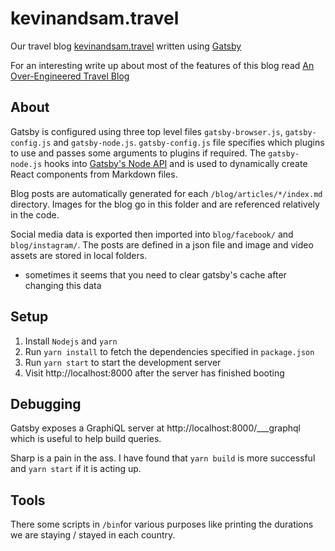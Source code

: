 # kevinandsam.travel

Our travel blog [kevinandsam.travel](https://kevinandsam.travel/) written using [Gatsby](https://www.gatsbyjs.org/)

For an interesting write up about most of the features of this blog read [An Over-Engineered Travel Blog](https://www.kevinhughes.ca/blog/an-over-engineered-travel-blog)

## About

Gatsby is configured using three top level files `gatsby-browser.js`, `gatsby-config.js` and `gatsby-node.js`. `gatsby-config.js` file specifies which plugins to use and passes some arguments to plugins if required. The `gatsby-node.js` hooks into [Gatsby's Node API](https://www.gatsbyjs.com/docs/reference/config-files/gatsby-node/) and is used to dynamically create React components from Markdown files.

Blog posts are automatically generated for each `/blog/articles/*/index.md` directory. Images for the blog go in this folder and are referenced relatively in the code.

Social media data is exported then imported into `blog/facebook/` and `blog/instagram/`. The posts are defined in a json file and image and video assets are stored in local folders.
  * sometimes it seems that you need to clear gatsby's cache after changing this data

## Setup

1. Install `Nodejs` and `yarn`
2. Run `yarn install` to fetch the dependencies specified in `package.json`
3. Run `yarn start` to start the development server
4. Visit http://localhost:8000 after the server has finished booting


## Debugging

Gatsby exposes a GraphiQL server at http://localhost:8000/___graphql which is useful to help build queries.

Sharp is a pain in the ass. I have found that `yarn build` is more successful and `yarn start` if it is acting up.

## Tools

There some scripts in `/bin`for various purposes like printing the durations we are staying / stayed in each country.
